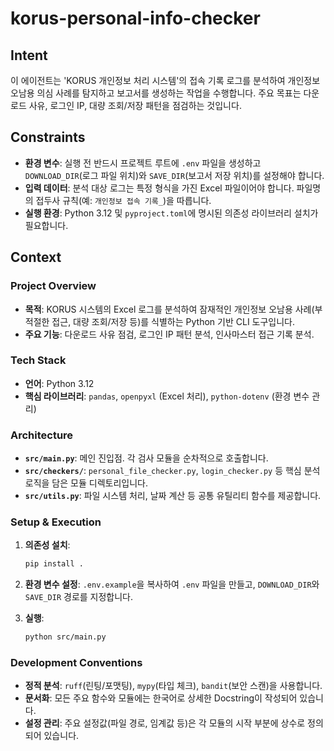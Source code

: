 # korus-personal-info-checker

## Intent

이 에이전트는 'KORUS 개인정보 처리 시스템'의 접속 기록 로그를 분석하여
개인정보 오남용 의심 사례를 탐지하고 보고서를 생성하는 작업을 수행합니다.
주요 목표는 다운로드 사유, 로그인 IP, 대량 조회/저장 패턴을 점검하는 것입니다.

## Constraints

- **환경 변수**: 실행 전 반드시 프로젝트 루트에 `.env` 파일을 생성하고
  `DOWNLOAD_DIR`(로그 파일 위치)와 `SAVE_DIR`(보고서 저장 위치)를
  설정해야 합니다.
- **입력 데이터**: 분석 대상 로그는 특정 형식을 가진 Excel 파일이어야 합니다.
  파일명의 접두사 규칙(예: `개인정보 접속 기록_`)을 따릅니다.
- **실행 환경**: Python 3.12 및 `pyproject.toml`에 명시된 의존성 라이브러리
  설치가 필요합니다.

## Context

### Project Overview

- **목적**: KORUS 시스템의 Excel 로그를 분석하여 잠재적인 개인정보 오남용
  사례(부적절한 접근, 대량 조회/저장 등)를 식별하는 Python 기반 CLI
  도구입니다.
- **주요 기능**: 다운로드 사유 점검, 로그인 IP 패턴 분석, 인사마스터 접근 기록
  분석.

### Tech Stack

- **언어**: Python 3.12
- **핵심 라이브러리**: `pandas`, `openpyxl` (Excel 처리), `python-dotenv`
  (환경 변수 관리)

### Architecture

- **`src/main.py`**: 메인 진입점. 각 검사 모듈을 순차적으로 호출합니다.
- **`src/checkers/`**: `personal_file_checker.py`, `login_checker.py` 등
  핵심 분석 로직을 담은 모듈 디렉토리입니다.
- **`src/utils.py`**: 파일 시스템 처리, 날짜 계산 등 공통 유틸리티 함수를
  제공합니다.

### Setup & Execution

1. **의존성 설치**:

   ```bash
   pip install .
   ```

2. **환경 변수 설정**: `.env.example`을 복사하여 `.env` 파일을 만들고,
   `DOWNLOAD_DIR`와 `SAVE_DIR` 경로를 지정합니다.

3. **실행**:

   ```bash
   python src/main.py
   ```

### Development Conventions

- **정적 분석**: `ruff`(린팅/포맷팅), `mypy`(타입 체크), `bandit`(보안 스캔)을
  사용합니다.
- **문서화**: 모든 주요 함수와 모듈에는 한국어로 상세한 Docstring이
  작성되어 있습니다.
- **설정 관리**: 주요 설정값(파일 경로, 임계값 등)은 각 모듈의 시작 부분에
  상수로 정의되어 있습니다.

